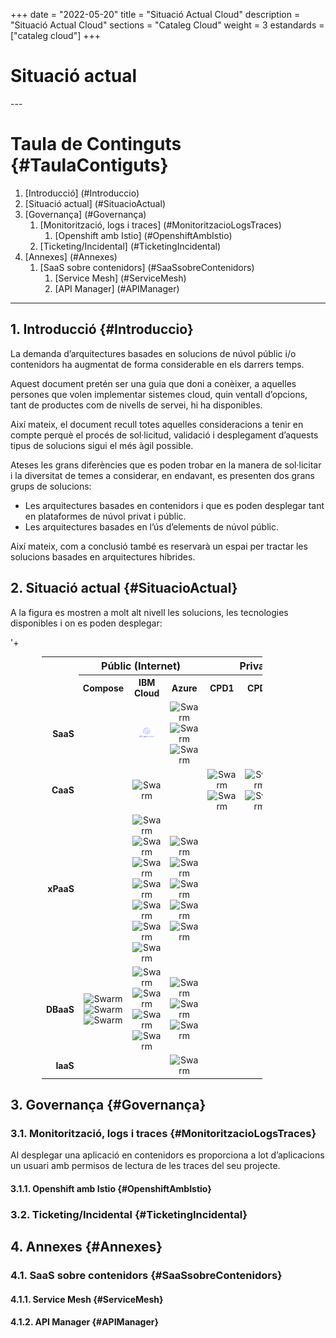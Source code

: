 +++
date        = "2022-05-20"
title       = "Situació Actual Cloud"
description = "Situació Actual Cloud"
sections    = "Cataleg Cloud"
weight	    = 3
estandards =  ["cataleg cloud"]
+++

# Situació actual
<link rel="stylesheet" type="text/css" href="https://cdn.datatables.net/1.10.18/css/jquery.dataTables.min.css">
<link rel="stylesheet" type="text/css" href="https://cdn.datatables.net/responsive/2.2.2/css/responsive.dataTables.min.css">
<link rel="stylesheet" type="text/css" href="https://canigo.ctti.gencat.cat/drafts/catalegCloud/tableStyle.css">
<script type="text/javascript" language="javascript" src="https://code.jquery.com/jquery-3.3.1.js"></script>
<script type="text/javascript" language="javascript" src="https://cdn.datatables.net/1.10.18/js/jquery.dataTables.min.js"></script>
<script type="text/javascript" language="javascript" src="https://cdn.datatables.net/responsive/2.2.2/js/dataTables.responsive.min.js"></script>
<script type="text/javascript" language="javascript" src="catalegCloud.js"></script>
---

# **Taula de Continguts** {#TaulaContiguts}

1. [Introducció] (#Introduccio)
2. [Situació actual] (#SituacioActual)
3. [Governança] (#Governança)
    1. [Monitorització, logs i traces] (#MonitoritzacioLogsTraces)
        1. [Openshift amb Istio] (#OpenshiftAmbIstio)
    2. [Ticketing/Incidental] (#TicketingIncidental)
4. [Annexes] (#Annexes)
    1. [SaaS sobre contenidors] (#SaaSsobreContenidors)
        1. [Service Mesh] (#ServiceMesh)
        2. [API Manager] (#APIManager)

---

## **1. Introducció** {#Introduccio}

La demanda d’arquitectures basades en solucions de núvol públic i/o contenidors ha augmentat de forma considerable en els darrers temps.

Aquest document pretén ser una guia que doni a conèixer, a aquelles persones que volen implementar sistemes cloud, quin ventall d’opcions, tant de productes com de nivells de servei, hi ha disponibles.

Així mateix, el document recull totes aquelles consideracions a tenir en compte perquè el procés de sol·licitud, validació i desplegament d’aquests tipus de solucions sigui el més àgil possible.

Ateses les grans diferències que es poden trobar en la manera de sol·licitar i la diversitat de temes a considerar, en endavant, es presenten dos grans grups de solucions:
- Les arquitectures basades en contenidors i que es poden desplegar tant en plataformes de núvol privat i públic.
- Les arquitectures basades en l’ús d’elements de núvol públic.

Així mateix, com a conclusió també es reservarà un espai per tractar les solucions basades en arquitectures híbrides.

## **2. Situació actual** {#SituacioActual}

A la figura es mostren a molt alt nivell les solucions, les tecnologies disponibles i on es poden desplegar:

<table cellpadding="7" cellspacing="1" style="padding-left:50px;border-collapse:collapse;width:80%">
    <tr>
        <th style="border-style: none;"></th>
        <th colspan="3" style="font-size: 16px;"><strong>Públic (Internet)</strong></th>
        <th colspan="4" style="font-size: 16px;"><strong>Privat (Intranet)</strong></th>
    </tr>
    <tr>
        <th width="9%" style="border-style: none;"></th>
        <th width="13%" style="font-size: 14px;"><div align="center">Compose</div></th>'+
        <th width="13%" style="font-size: 14px;"><div align="center">IBM Cloud</div></th>
        <th width="13%" style="font-size: 14px;"><div align="center">Azure</div></th>
        <th width="13%" style="font-size: 14px;"><div align="center">CPD1</div></th>
        <th width="13%" style="font-size: 14px;"><div align="center">CPD2</div></th>
        <th width="13%" style="font-size: 14px;"><div align="center">CPD3</div></th>
        <th width="13%" style="font-size: 14px;"><div align="center">CPD4</div></th>
    </tr>
    <tr>
        <td align="right" style="border-style: none;"><strong>SaaS</td>
        <td align="center"></td>
        <td align="center"><img src="../catalegCloud/apiconnect.png" width="24" alt="IBM Apiconnect"></td>
        <td align="center"><img src="../catalegCloud/swarm.png" width="24" alt="Swarm"> <img src="../catalegCloud/swarm.png" width="24" alt="Swarm"> <img src="../catalegCloud/swarm.png" width="24" alt="Swarm"></td>
        <td align="center"></td>
        <td align="center"></td>
        <td align="center"></td>
        <td align="center"></td>
    </tr>
    <tr>
        <td align="right" style="border-style: none;"><strong>CaaS</strong></td>
        <td align="center"></td>
        <td align="center"><img src="../catalegCloud/swarm.png" width="24" alt="Swarm"></td>
        <td align="center"></td>
        <td align="center"><img src="../catalegCloud/swarm.png" width="24" alt="Swarm"> <img src="../catalegCloud/swarm.png" width="24" alt="Swarm"></td>
        <td align="center"><img src="../catalegCloud/swarm.png" width="24" alt="Swarm"> <img src="../catalegCloud/swarm.png" width="24" alt="Swarm"></td>
        <td align="center"><img src="../catalegCloud/swarm.png" width="24" alt="Swarm"></td>
        <td align="center"><img src="../catalegCloud/swarm.png" width="24" alt="Swarm"></td>
    </tr>
    <tr>
        <td align="right" style="border-style: none;"><strong>xPaaS</strong></td>
        <td align="center"></td>
        <td align="center"><img src="../catalegCloud/swarm.png" width="24" alt="Swarm"> <img src="../catalegCloud/swarm.png" width="24" alt="Swarm"> <img src="../catalegCloud/swarm.png" width="24" alt="Swarm"> <img src="../catalegCloud/swarm.png" width="24" alt="Swarm"> <img src="../catalegCloud/swarm.png" width="24" alt="Swarm"> <img src="../catalegCloud/swarm.png" width="24" alt="Swarm"> <img src="../catalegCloud/swarm.png" width="24" alt="Swarm"></td>
        <td align="center"><img src="../catalegCloud/swarm.png" width="24" alt="Swarm"> <img src="../catalegCloud/swarm.png" width="24" alt="Swarm"> <img src="../catalegCloud/swarm.png" width="24" alt="Swarm"> <img src="../catalegCloud/swarm.png" width="24" alt="Swarm"> <img src="../catalegCloud/swarm.png" width="24" alt="Swarm"></td>
        <td align="center"></td>
        <td align="center"></td>
        <td align="center"><img src="../catalegCloud/swarm.png" width="24" alt="Swarm"></td>
        <td align="center"><img src="../catalegCloud/swarm.png" width="24" alt="Swarm"></td>
    </tr>
    <tr>
        <td align="right" style="border-style: none;"><strong>DBaaS</strong></td>
        <td align="center"><img src="../catalegCloud/swarm.png" width="24" alt="Swarm"> <img src="../catalegCloud/swarm.png" width="24" alt="Swarm"> <img src="../catalegCloud/swarm.png" width="24" alt="Swarm"></td>
        <td align="center"><img src="../catalegCloud/swarm.png" width="24" alt="Swarm"> <img src="../catalegCloud/swarm.png" width="24" alt="Swarm"> <img src="../catalegCloud/swarm.png" width="24" alt="Swarm"> <img src="../catalegCloud/swarm.png" width="24" alt="Swarm"></td>
        <td align="center"><img src="../catalegCloud/swarm.png" width="24" alt="Swarm"> <img src="../catalegCloud/swarm.png" width="24" alt="Swarm"> <img src="../catalegCloud/swarm.png" width="24" alt="Swarm"></td>
        <td align="center"></td>
        <td align="center"></td>
        <td align="center"></td>
        <td align="center"><img src="../catalegCloud/swarm.png" width="24" alt="Swarm"> <img src="../catalegCloud/swarm.png" width="24" alt="Swarm"></td>
    </tr>
    <tr>
        <td align="right" style="border-style: none;"><strong>IaaS</strong></td>
        <td align="center"></td>
        <td align="center"></td>
        <td align="center"><img src="../catalegCloud/swarm.png" width="24" alt="Swarm"></td>
        <td align="center"></td>
        <td align="center"></td>
        <td align="center"></td>
        <td align="center"></td>
    </tr>
</table>

## **3. Governança** {#Governança}
### **3.1. Monitorització, logs i traces** {#MonitoritzacioLogsTraces}

Al desplegar una aplicació en contenidors es proporciona a lot d’aplicacions un usuari amb permisos de lectura de les traces del seu projecte.


#### **3.1.1. Openshift amb Istio** {#OpenshiftAmbIstio}
### **3.2. Ticketing/Incidental** {#TicketingIncidental}
## **4. Annexes** {#Annexes}
### **4.1. SaaS sobre contenidors** {#SaaSsobreContenidors}
#### **4.1.1. Service Mesh** {#ServiceMesh}
#### **4.1.2. API Manager** {#APIManager}
